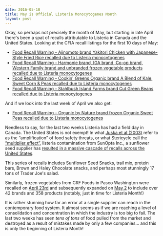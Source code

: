 ```yaml
---
date: 2016-05-10
title: May is Official Listeria Monocytogenes Month
layout: post
---
```


Okay, so perhaps not precisely the month of May, but starting in late April there's been a spat of recalls attributable to Listeria in Canada and the United States. Looking at the CFIA recall listings for the first 10 days of May:

* [Food Recall Warning - Ajinomoto brand Yakitori Chicken with Japanese-Style Fried Rice recalled due to Listeria monocytogenes](http://www.inspection.gc.ca/about-the-cfia/newsroom/food-recall-warnings/complete-listing/2016-05-09b/eng/1462850202306/1462850205064)
* [Food Recall Warning - Harmonie brand, IGA brand, Co-op brand, Western Family brand and unbranded frozen vegetable products recalled due to Listeria monocytogenes](http://www.inspection.gc.ca/about-the-cfia/newsroom/food-recall-warnings/complete-listing/2016-05-07/eng/1462667105675/1462667109404)
* [Food Recall Warning - Cookin' Greens Organic brand A Blend of Kale, Sweet Corn & Peas recalled due to Listeria monocytogenes](http://www.inspection.gc.ca/about-the-cfia/newsroom/food-recall-warnings/complete-listing/2016-05-06/eng/1462587217154/1462587221070)
* [Food Recall Warning - Stahlbush Island Farms brand Cut Green Beans recalled due to Listeria monocytogenes](http://www.inspection.gc.ca/about-the-cfia/newsroom/food-recall-warnings/complete-listing/2016-05-06/eng/1462593110816/1462593113719)

And if we look into the last week of April we also get:

* [Food Recall Warning &#8211; Organic by Nature brand frozen Organic Sweet Peas recalled due to Listeria monocytogenes](http://www.inspection.gc.ca/about-the-cfia/newsroom/food-recall-warnings/complete-listing/2016-04-23e/eng/1461458494788/1461458498163)

Needless to say, for the last two weeks Listeria has had a field day in Canada. The United States is not exempt! In what [Juska et al (2003)](http://link.springer.com/article/10.1023%2FA%3A1022416727626) refer to as the &#8220;amplification&#8221; of food safety threats, or what Stericycle call the [&#8220;multiplier effect&#8221;](http://www.stericycleexpertsolutions.com/multiplier-effect-strikes/), listeria contamination from SunOpta Inc., a sunflower seed supplier has [resulted in a massive cascade of recalls across the United States](http://www.foodsafetynews.com/2016/05/sunflower-seed-listeria-threat-causes-recalls-of-salad-trail-mix/).

This series of recalls includes Sunflower Seed Snacks, trail mix, protein bars, Brown and Haley Chocolate snacks, and perhaps most stunningly 17 tons of Trader Joe's salad.

Similarly, frozen vegetables from CRF Foods in Pasco Washington were recalled on [April 23rd](http://www.fda.gov/Safety/Recalls/ucm497297.htm) and subsequently expanded on [May 2](http://www.fda.gov/Safety/Recalls/ucm498841.htm) to include over 42 brands and 358 products (notably, just in time for Listeria Month!)

It is rather stunning how far an error at a single supplier can reach in the contemporary food system. It almost seems as if we are reaching a level of consolidation and concentration in which the industry is too big to fail. The last two weeks has seen _tens of tons_ of food pulled from the market and destroyed as a result of mistakes made by only a few companies&#8230; and this is only the beginning of Listeria Month!
